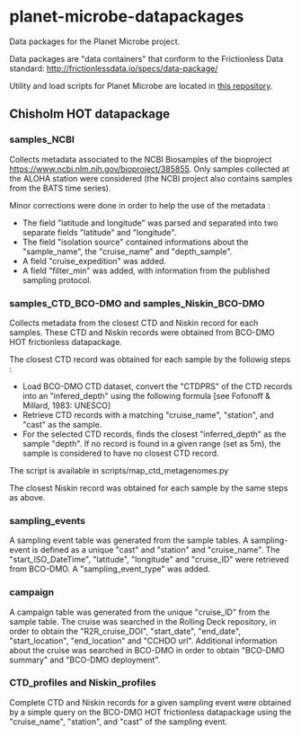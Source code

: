 # planet-microbe-datapackages
Data packages for the Planet Microbe project.

Data packages are "data containers" that conform to the Frictionless Data standard:
http://frictionlessdata.io/specs/data-package/

Utility and load scripts for Planet Microbe are located in [this repository](https://github.com/hurwitzlab/pm-schemas).

## Chisholm HOT datapackage

### samples_NCBI
Collects metadata associated to the NCBI Biosamples of the bioproject https://www.ncbi.nlm.nih.gov/bioproject/385855. Only samples collected at the ALOHA station were considered (the NCBI project also contains samples from the BATS time series).

Minor corrections were done in order to help the use of the metadata :
  - The field "latitude and longitude" was parsed and separated into two separate fields "latitude" and "longitude".
  - The field "isolation source" contained informations about the "sample_name", the "cruise_name" and "depth_sample".
  - A field "cruise_expedition" was added.
  - A field "filter_min" was added, with information from the published sampling protocol.
  
### samples_CTD_BCO-DMO and samples_Niskin_BCO-DMO
Collects metadata from the closest CTD and Niskin record for each samples. These CTD and Niskin records were obtained from BCO-DMO HOT frictionless datapackage.

The closest CTD record was obtained for each sample by the followig steps :
  - Load BCO-DMO CTD dataset, convert the "CTDPRS" of the CTD records into an "infered_depth" using the following formula  [see Fofonoff & Millard, 1983: UNESCO]
  - Retrieve CTD records with a matching "cruise_name", "station", and "cast" as the sample.
  - For the selected CTD records, finds the closest "inferred_depth" as the sample "depth". If no record is found in a given range (set as 5m), the sample is considered to have no closest CTD record.

The script is available in scripts/map_ctd_metagenomes.py

The closest Niskin record was obtained for each sample by the same steps as above.

### sampling_events
A sampling event table was generated from the sample tables. A sampling-event is defined as a unique "cast" and "station" and "cruise_name". The "start_ISO_DateTime", "latitude", "longitude" and "cruise_ID" were retrieved from BCO-DMO.
A "sampling_event_type" was added.

### campaign
A campaign table was generated from the unique "cruise_ID" from the sample table. The cruise was searched in the Rolling Deck repository, in order to obtain the "R2R_cruise_DOI", "start_date", "end_date", "start_location", "end_location" and "CCHDO url".
Additional information about the cruise was searched in BCO-DMO in order to obtain "BCO-DMO summary" and "BCO-DMO deployment".

### CTD_profiles and Niskin_profiles
Complete CTD and Niskin records for a given sampling event were obtained by a simple query on the BCO-DMO HOT frictionless datapackage using the "cruise_name", "station", and "cast" of the sampling event.
